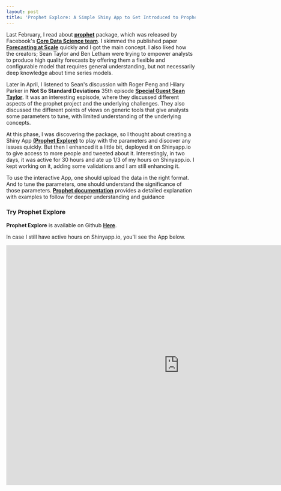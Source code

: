 ```yaml
---
layout: post
title: 'Prophet Explore: A Simple Shiny App to Get Introduced to Prophet'
---
```


Last February, I read about [**prophet**](https://github.com/facebookincubator/prophet) package, which was released by Facebook's [**Core Data Science team**](https://research.fb.com/category/data-science/). I skimmed the published paper [**Forecasting at Scale**](https://facebookincubator.github.io/prophet/static/prophet_paper_20170113.pdf) quickly and I got the main concept. I also liked how the creators; Sean Taylor and Ben Letham were trying to empower analysts to produce high quality forecasts by offering them a flexible and configurable model that requires general understanding, but not necessarily deep knowledge about time series models.

Later in April, I listened to Sean's discussion with Roger Peng and Hilary Parker in **Not So Standard Deviations** 35th episode  [**Special Guest Sean Taylor**](https://soundcloud.com/nssd-podcast/episode-35-special-guest-sean-taylor). It was an interesting espisode, where they discussed different aspects of the prophet project and the underlying challenges. They also discussed the different points of views on generic tools that give analysts some parameters to tune, with limited understanding of the underlying concepts. 

At this phase, I was discovering the package, so I thought about creating a Shiny App [**(Prophet Explore)**](ttps://omaymas.shinyapps.io/prophet_explore/) to play with the parameters and discover any issues quickly. But then I enhanced it a little bit, deployed it on Shinyapp.io to give access to more people and tweeted about it. Interestingly, in two days, it was active for 30 hours and  ate up 1/3 of my hours on Shinyapp.io. I kept working on it, adding some validations and I am still enhancing it.

To use the interactive App, one should upload the data in the right format. And to tune the parameters, one should understand the significance of those parameters. [**Prophet documentation**](https://facebookincubator.github.io/prophet/docs/quick_start.html) provides a detailed explanation with examples to follow for deeper understanding and guidance

### Try Prophet Explore

**Prophet Explore** is available on Github [**Here**](https://github.com/OmaymaS/Prophet_Explore). 

In case I still have active hours on Shinyapp.io, you'll see the App below.

<iframe  src= "https://omaymas.shinyapps.io/prophet_explore/"  style="border: none; width: 920px; height: 640px" ></iframe>

